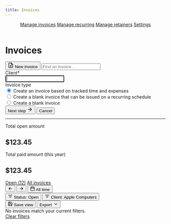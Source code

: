 ```yaml
---
title: Invoices
---
```


<header id="top-nav">
  <nav>
    <a href="#" class="is-active">Manage invoices</a>
    <a href="#">Manage recurring</a>
    <a href="#">Manage retainers</a>
    <a href="#">Settings</a>
  </nav>
</header>

<main>
  <div class="flex justify-space-between">
    <div class="flex">
      <h1>Invoices</h1>
    </div>
    <div class="flex">
      <button class="button primary is-disabled">
        <svg xmlns="http://www.w3.org/2000/svg" width="18" height="18" viewBox="0 0 24 24" fill="none" stroke="currentColor" stroke-width="2" stroke-linecap="round" stroke-linejoin="round"><path d="M14 2H6a2 2 0 0 0-2 2v16a2 2 0 0 0 2 2h12a2 2 0 0 0 2-2V8z"></path><polyline points="14 2 14 8 20 8"></polyline><line x1="12" y1="18" x2="12" y2="12"></line><line x1="9" y1="15" x2="15" y2="15"></line></svg>
        New invoice
      </button>
      <input class="input search" type="text" placeholder="Find an invoice…">
    </div>
  </div>

  <div class="form-box mt-16">
    <div class="form-box-inner">
      <div class="field mb-16">
        <div class="left">
          <label>Client<span class="required">*</span></label>
        </div>
        <div class="right">
          <input class="input" type="text" autofocus>
        </div>
      </div>
      <div class="field mb-16">
        <div class="left">
          <label class="no-height">Invoice type</label>
        </div>
        <div class="right">
          <div>
            <label>
              <input type="radio" checked="checked"> Create an invoice based on tracked time and expenses
            </label>
          </div>
          <div>
            <label>
              <input type="radio"> Create a blank invoice that can be issued on a recurring schedule
            </label>
          </div>
          <div>
            <label>
              <input type="radio"> Create a blank invoice
            </label>
          </div>
        </div>
      </div>
      <div class="submit">
        <button class="button primary">Next step <svg xmlns="http://www.w3.org/2000/svg" width="18" height="18" viewBox="0 0 24 24" fill="none" stroke="currentColor" stroke-width="2" stroke-linecap="round" stroke-linejoin="round"><line x1="5" y1="12" x2="19" y2="12"></line><polyline points="12 5 19 12 12 19"></polyline></svg></button>
        <button class="button cancel">Cancel</button>
      </div>
    </div>
  </div>

  <hr class="mt-16 mb-24">

  <div class="summary mt-24 mb-24">
    <div class="summary-no-box">
      <span>Total open amount</span>
      <h2>$123.45</h2>
    </div>
    <div class="summary-no-box">
      <span>Total paid amount (this year)</span>
      <h2>$123.45</h2>
    </div>
  </div>

  <div class="tabs mt-24 mb-16">
    <nav>
      <a href="#">Open (12)</a>
      <a href="#" class="is-active">All invoices</a>
    </nav>
  </div>

  <div class="flex justify-space-between filters mb-4">
    <div class="flex">
      <div class="button-group">
        <button class="button button-sm button-icon is-disabled"><svg xmlns="http://www.w3.org/2000/svg" width="15" height="15" viewBox="0 0 24 24" fill="none" stroke="currentColor" stroke-width="2" stroke-linecap="round" stroke-linejoin="round"><line x1="19" y1="12" x2="5" y2="12"></line><polyline points="12 19 5 12 12 5"></polyline></svg></button>
        <button class="button button-sm button-icon is-disabled"><svg xmlns="http://www.w3.org/2000/svg" width="15" height="15" viewBox="0 0 24 24" fill="none" stroke="currentColor" stroke-width="2" stroke-linecap="round" stroke-linejoin="round"><line x1="5" y1="12" x2="19" y2="12"></line><polyline points="12 5 19 12 12 19"></polyline></svg></button>
        <button class="button button-sm"><svg xmlns="http://www.w3.org/2000/svg" width="15" height="15" viewBox="0 0 24 24" fill="none" stroke="currentColor" stroke-width="2" stroke-linecap="round" stroke-linejoin="round"><rect x="3" y="4" width="18" height="18" rx="2" ry="2"></rect><line x1="16" y1="2" x2="16" y2="6"></line><line x1="8" y1="2" x2="8" y2="6"></line><line x1="3" y1="10" x2="21" y2="10"></line></svg> All time</button>
      </div>
      <button class="button button-sm is-filtered"><svg xmlns="http://www.w3.org/2000/svg" width="15" height="15" viewBox="0 0 24 24" fill="none" stroke="currentColor" stroke-width="2" stroke-linecap="round" stroke-linejoin="round"><line x1="6" y1="12" x2="18" y2="12"></line><line x1="3" y1="6" x2="21" y2="6"></line><line x1="9" y1="18" x2="15" y2="18"></line></svg> Status: <span>Open</span></button>
      <button class="button button-sm is-filtered"><svg xmlns="http://www.w3.org/2000/svg" width="15" height="15" viewBox="0 0 24 24" fill="none" stroke="currentColor" stroke-width="2" stroke-linecap="round" stroke-linejoin="round"><line x1="6" y1="12" x2="18" y2="12"></line><line x1="3" y1="6" x2="21" y2="6"></line><line x1="9" y1="18" x2="15" y2="18"></line></svg> Client: <span>Apple Computers</span></button>
    </div>
    <div class="flex">
      <button class="button button-sm"><svg xmlns="http://www.w3.org/2000/svg" width="15" height="15" viewBox="0 0 24 24" fill="none" stroke="currentColor" stroke-width="2" stroke-linecap="round" stroke-linejoin="round"><path d="M19 21H5a2 2 0 0 1-2-2V5a2 2 0 0 1 2-2h11l5 5v11a2 2 0 0 1-2 2z"></path><polyline points="17 21 17 13 7 13 7 21"></polyline><polyline points="7 3 7 8 15 8"></polyline></svg> Save view</button>
      <button class="button button-sm">Export <svg xmlns="http://www.w3.org/2000/svg" width="15" height="15" viewBox="0 0 24 24" fill="none" stroke="currentColor" stroke-width="2" stroke-linecap="round" stroke-linejoin="round"><polyline points="8 10 14 16 20 10"></polyline></svg></button>
    </div>
  </div>

  <div class="empty big mt-16">
    No invoices match your current filters.<br>
    <a href="/harvest-nav/invoice">Clear filters</a>
  </div>
</main>
